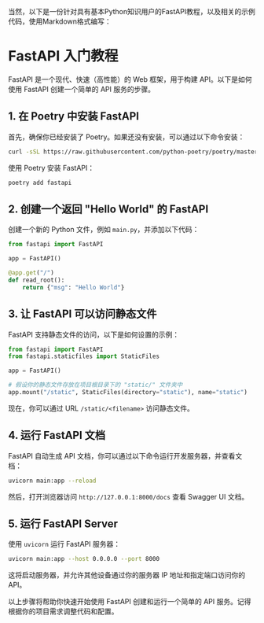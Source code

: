 当然，以下是一份针对具有基本Python知识用户的FastAPI教程，以及相关的示例代码，使用Markdown格式编写：

# FastAPI 入门教程
FastAPI 是一个现代、快速（高性能）的 Web 框架，用于构建 API。以下是如何使用 FastAPI 创建一个简单的 API 服务的步骤。

## 1. 在 Poetry 中安装 FastAPI

首先，确保你已经安装了 Poetry。如果还没有安装，可以通过以下命令安装：

```bash
curl -sSL https://raw.githubusercontent.com/python-poetry/poetry/master/get-poetry.py | python -
```

使用 Poetry 安装 FastAPI：

```bash
poetry add fastapi
```

## 2. 创建一个返回 "Hello World" 的 FastAPI

创建一个新的 Python 文件，例如 `main.py`，并添加以下代码：

```python
from fastapi import FastAPI

app = FastAPI()

@app.get("/")
def read_root():
    return {"msg": "Hello World"}
```

## 3. 让 FastAPI 可以访问静态文件

FastAPI 支持静态文件的访问，以下是如何设置的示例：

```python
from fastapi import FastAPI
from fastapi.staticfiles import StaticFiles

app = FastAPI()

# 假设你的静态文件存放在项目根目录下的 "static/" 文件夹中
app.mount("/static", StaticFiles(directory="static"), name="static")
```

现在，你可以通过 URL `/static/<filename>` 访问静态文件。

## 4. 运行 FastAPI 文档

FastAPI 自动生成 API 文档，你可以通过以下命令运行开发服务器，并查看文档：

```bash
uvicorn main:app --reload
```

然后，打开浏览器访问 `http://127.0.0.1:8000/docs` 查看 Swagger UI 文档。

## 5. 运行 FastAPI Server

使用 `uvicorn` 运行 FastAPI 服务器：

```bash
uvicorn main:app --host 0.0.0.0 --port 8000
```

这将启动服务器，并允许其他设备通过你的服务器 IP 地址和指定端口访问你的 API。


以上步骤将帮助你快速开始使用 FastAPI 创建和运行一个简单的 API 服务。记得根据你的项目需求调整代码和配置。
